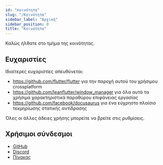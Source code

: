 ```yaml
---
id: "κοινότητα"
slug: "/Κοινότητα"
sidebar_label: "Αρχική"
sidebar_position: 0
title: "Κοινότητα"
---
```


Καλώς ήλθατε στο τμήμα της κοινότητας.

## Ευχαριστίες

Ιδιαίτερες ευχαριστίες απευθύνεται:

* <https://github.com/flutter/flutter> για την παροχή αυτού του χρήσιμου crossplatform
* <https://github.com/leanflutter/window_manager> για όλα αυτά τα χρήσιμα χαρακτηριστικά παραθύρου επιφάνειας εργασίας
* <https://github.com/facebook/docusaurus> για ένα εύχρηστο πλαίσιο τεκμηρίωσης στατικής αντίδρασης

Όλες οι άλλες άδειες χρήσης μπορείτε να βρείτε στις ρυθμίσεις.

## Χρήσιμοι σύνδεσμοι

* [GitHub](https://github.com/LinwoodCloud/Flow)
* [Discord](https://go.linwood.dev/discord)
* [Πίνακας](https://go.linwood.dev/matrix)
